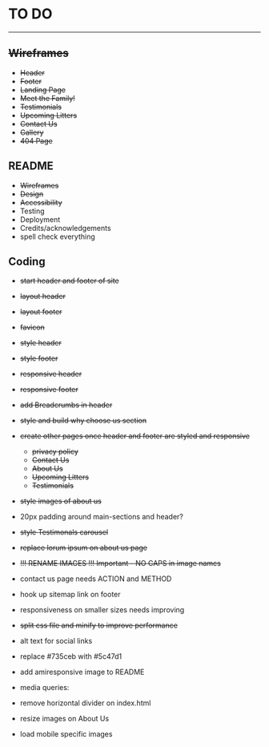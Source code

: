 # TO DO

---

## ~~Wireframes~~

- ~~Header~~
- ~~Footer~~
- ~~Landing Page~~
- ~~Meet the Family!~~
- ~~Testimonials~~
- ~~Upcoming Litters~~
- ~~Contact Us~~
- ~~Gallery~~
- ~~404 Page~~

## README

- ~~Wireframes~~
- ~~Design~~
- ~~Accessibility~~
- Testing
- Deployment
- Credits/acknowledgements
- spell check everything

## Coding

- ~~start header and footer of site~~
- ~~layout header~~
- ~~layout footer~~
- ~~favicon~~
- ~~style header~~
- ~~style footer~~
- ~~responsive header~~
- ~~responsive footer~~
- ~~add Breadcrumbs in header~~
- ~~style and build why choose us section~~
- ~~create other pages once header and footer are styled and responsive~~
  - ~~privacy policy~~
  - ~~Contact Us~~
  - ~~About Us~~
  - ~~Upcoming Litters~~
  - ~~Testimonials~~
- ~~style images of about us~~
- 20px padding around main-sections and header?
- ~~style Testimonals carousel~~
- ~~replace lorum ipsum on about us page~~
- ~~!!! RENAME IMAGES !!! Important - NO CAPS in image names~~
- contact us page needs ACTION and METHOD
- hook up sitemap link on footer
- responsiveness on smaller sizes needs improving
- ~~split css file and minify to improve performance~~
- alt text for social links
- replace #735ceb with #5c47d1
- add amiresponsive image to README

- media queries:

- remove horizontal divider on index.html
- resize images on About Us
- load mobile specific images
